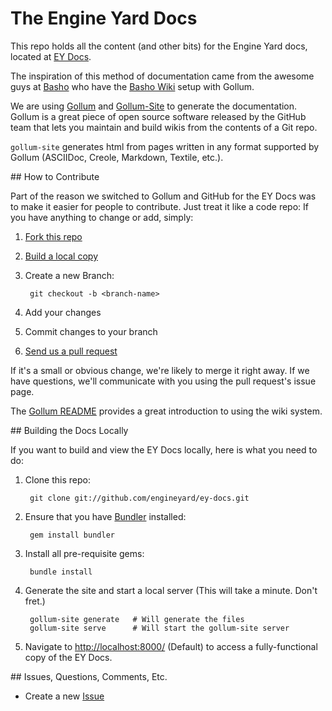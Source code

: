 # The Engine Yard Docs

This repo holds all the content (and other bits) for the Engine Yard docs, located at [EY Docs][ey-docs].

The inspiration of this method of documentation came from the awesome guys at [Basho][basho] who have the [Basho Wiki][basho-wiki] setup with Gollum.

We are using [Gollum][gollum] and [Gollum-Site][gol-site] to generate the documentation. Gollum is a great piece of open source software released by the GitHub team that lets you maintain and build wikis from the contents of a Git repo.

`gollum-site` generates html from pages written in any format supported by Gollum (ASCIIDoc, Creole, Markdown, Textile, etc.).

<A name="contrib">
## How to Contribute

Part of the reason we switched to Gollum and GitHub for the EY Docs was to make it easier for people to contribute. Just treat it like a code repo: If you have anything to change or add, simply:

1. [Fork this repo][forking]

2. [Build a local copy][build]

3. Create a new Branch:

        git checkout -b <branch-name>

4. Add your changes

5. Commit changes to your branch

6. [Send us a pull request][pull-req]

If it's a small or obvious change, we're likely to merge it right away.  If we have questions, we'll communicate with you using the pull request's issue page.

The [Gollum README][gol-read] provides a great introduction to using the wiki system.

<A name="build">
## Building the Docs Locally

If you want to build and view the EY Docs locally, here is what you need to do:

1. Clone this repo:

        git clone git://github.com/engineyard/ey-docs.git

2. Ensure that you have [Bundler][bundler] installed:

        gem install bundler

3. Install all pre-requisite gems:

        bundle install

4. Generate the site and start a local server (This will take a minute. Don't fret.)

        gollum-site generate   # Will generate the files
        gollum-site serve      # Will start the gollum-site server

5. Navigate to <http://localhost:8000/> (Default) to access a fully-functional copy of the EY Docs.


<A name="feedback">
## Issues, Questions, Comments, Etc.

* Create a new [Issue][issues]

[issues]:     https://github.com/engineyard/ey-docs/issues "EY-Docs Issues Page"
[forking]:    http://help.github.com/forking/ "Github Forking Guide"
[pull-req]:   http://help.github.com/pull-requests/ "Github Pull-Requests Guide"
[build]:      #build "Building the Wiki"
[bundler]:    https://github.com/carlhuda/bundler/ "Bundler"
[gol-read]:   https://github.com/github/gollum/blob/master/README.md "Gollum README"
[gollum]:     https://github.com/github/gollum "Gollum Repo"
[gol-site]:   https://github.com/dreverri/gollum-site "Gollum-Site Repo"
[basho-wiki]: http://wiki.basho.com "Basho Wiki"
[basho]:      http://basho.com "Basho"
[ey-docs]:    http://docs.engineyard.com "EY Docs"